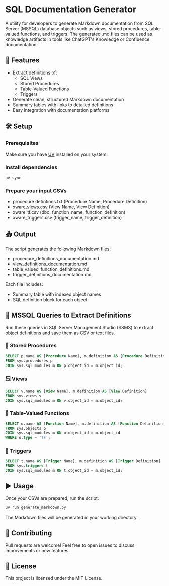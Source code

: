# SQL Documentation Generator

A utility for developers to generate Markdown documentation from SQL Server (MSSQL) database objects such as views, stored procedures, table-valued functions, and triggers. The generated .md files can be used as knowledge artifacts in tools like ChatGPT's Knowledge or Confluence documentation.

## 🚀 Features

- Extract definitions of:
  - SQL Views
  - Stored Procedures
  - Table-Valued Functions
  - Triggers
- Generate clean, structured Markdown documentation
- Summary tables with links to detailed definitions
- Easy integration with documentation platforms

## 🛠️ Setup

### Prerequisites
Make sure you have [UV](https://github.com/astral-sh/uv) installed on your system.

### Install dependencies 
```bash
uv sync
```

### Prepare your input CSVs

- procecure defintions.txt (Procedure Name, Procedure Definition)
- xware_views.csv (View Name, View Definition)
- xware_tf.csv (dbo, function_name, function_definition)
- xware_triggers.csv (trigger_name, trigger_definition)

## 📤 Output

The script generates the following Markdown files:

- procedure_definitions_documentation.md
- view_definitions_documentation.md
- table_valued_function_definitions.md
- trigger_definitions_documentation.md

Each file includes:

- Summary table with indexed object names
- SQL definition block for each object

## 🧾 MSSQL Queries to Extract Definitions

Run these queries in SQL Server Management Studio (SSMS) to extract object definitions and save them as CSV or text files.

### 🧮 Stored Procedures
```sql 
SELECT p.name AS [Procedure Name], m.definition AS [Procedure Definition] 
FROM sys.procedures p 
JOIN sys.sql_modules m ON p.object_id = m.object_id;
```

### 🪟 Views
```sql 
SELECT v.name AS [View Name], m.definition AS [View Definition] 
FROM sys.views v 
JOIN sys.sql_modules m ON v.object_id = m.object_id;
```

### 🧩 Table-Valued Functions
```sql 
SELECT o.name AS [Function Name], m.definition AS [Function Definition] 
FROM sys.objects o 
JOIN sys.sql_modules m ON o.object_id = m.object_id 
WHERE o.type = 'TF';
```

### 🧷 Triggers
```sql 
SELECT t.name AS [Trigger Name], m.definition AS [Trigger Definition] 
FROM sys.triggers t 
JOIN sys.sql_modules m ON t.object_id = m.object_id;
```

## ▶️ Usage

Once your CSVs are prepared, run the script:

```bash 
uv run generate_markdown.py
```

The Markdown files will be generated in your working directory.

## 🤝 Contributing

Pull requests are welcome! Feel free to open issues to discuss improvements or new features.

## 📄 License

This project is licensed under the MIT License.